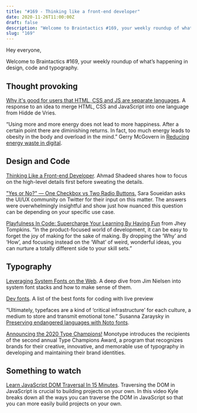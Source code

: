 ```yaml
---
title: "#169 - Thinking like a front-end developer"
date: 2020-11-26T11:00:00Z
draft: false
description: "Welcome to Braintactics #169, your weekly roundup of what’s happening in design, code and typography."
slug: "169"
---
```


Hey everyone,

Welcome to Braintactics #169, your weekly roundup of what’s happening in design, code and typography.

## Thought provoking

[Why it's good for users that HTML, CSS and JS are separate languages](https://hiddedevries.nl/en/blog/2020-11-25-why-its-good-for-users-that-html-css-and-js-are-separate-languages). A response to an idea to merge HTML, CSS and JavaScript into one language from Hidde de Vries.

“Using more and more energy does not lead to more happiness. After a certain point there are diminishing returns. In fact, too much energy leads to obesity in the body and overload in the mind.” Gerry McGovern in [Reducing energy waste in digital](https://gerrymcgovern.com/reducing-energy-waste-in-digital/).

## Design and Code

[Thinking Like a Front-end Developer](https://ishadeed.com/article/thinking-like-a-front-end-developer/). Ahmad Shadeed shares how to focus on the high-level details first before sweating the details.

["Yes or No?" — One Checkbox vs Two Radio Buttons.](https://www.sarasoueidan.com/blog/one-checkbox-or-two-radio-buttons/) Sara Soueidan asks the UI/UX community on Twitter for their input on this matter. The answers were overwhelmingly insightful and show just how nuanced this question can be depending on your specific use case.

[Playfulness In Code: Supercharge Your Learning By Having Fun](https://www.smashingmagazine.com/2020/11/playfulness-code-supercharge-fun-learning/) from Jhey Tompkins. “In the product-focused world of development, it can be easy to forget the joy of making for the sake of making. By dropping the ‘Why’ and ‘How’, and focusing instead on the ‘What’ of weird, wonderful ideas, you can nurture a totally different side to your skill sets.”

## Typography

[Leveraging System Fonts on the Web](https://blog.jim-nielsen.com/2020/system-fonts-on-the-web/). A deep dive from Jim Nielsen into system font stacks and how to make sense of them.

[Dev fonts](https://devfonts.gafi.dev/). A list of the best fonts for coding with live preview

“Ultimately, typefaces are a kind of ‘critical infrastructure’ for each culture, a medium to store and transmit emotional tone.” Susanna Zaraysky in [Preserving endangered languages with Noto fonts](https://blog.google/outreach-initiatives/accessibility/preserving-endangered-languages-noto-fonts/).

[Announcing the 2020 Type Champions!](https://www.monotype.com/resources/expertise/2020-type-champions) Monotype introduces the recipients of the second annual Type Champions Award, a program that recognizes brands for their creative, innovative, and memorable use of typography in developing and maintaining their brand identities.

## Something to watch

[Learn JavaScript DOM Traversal In 15 Minutes](https://www.youtube.com/watch?v=v7rSSy8CaYE). Traversing the DOM in JavaScript is crucial to building projects on your own. In this video Kyle breaks down all the ways you can traverse the DOM in JavaScript so that you can more easily build projects on your own.
